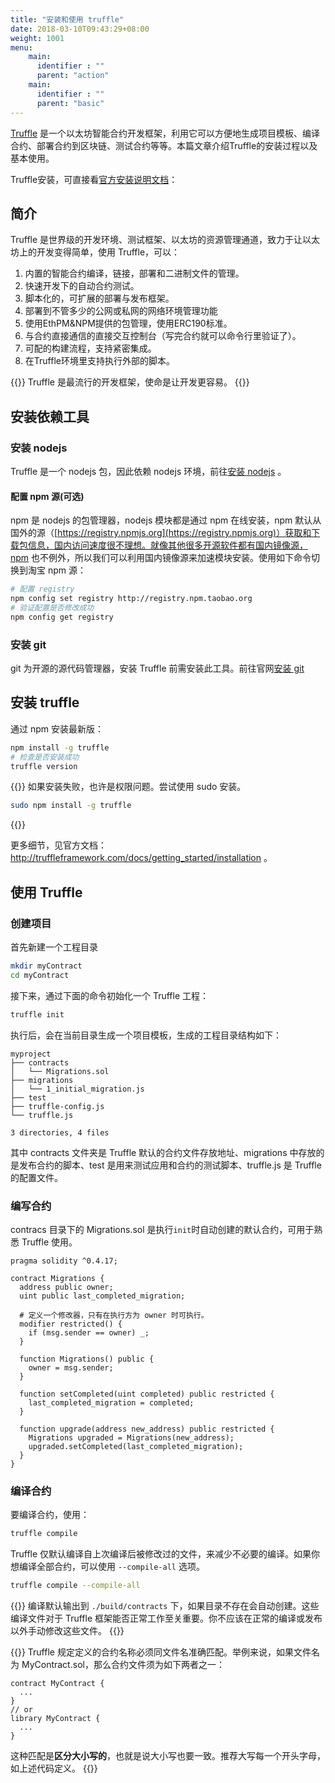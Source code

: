 ```yaml
---
title: "安装和使用 truffle"
date: 2018-03-10T09:43:29+08:00
weight: 1001
menu:
    main:
      identifier : ""
      parent: "action"
    main:
      identifier : ""
      parent: "basic"  
---
```


[Truffle](http://truffleframework.com/) 是一个以太坊智能合约开发框架，利用它可以方便地生成项目模板、编译合约、部署合约到区块链、测试合约等等。本篇文章介绍Truffle的安装过程以及基本使用。

Truffle安装，可直接看[官方安装说明文档](http://truffleframework.com/docs/getting_started/installation)：

## 简介

Truffle 是世界级的开发环境、测试框架、以太坊的资源管理通道，致力于让以太坊上的开发变得简单，使用 Truffle，可以：

1. 内置的智能合约编译，链接，部署和二进制文件的管理。
2. 快速开发下的自动合约测试。
3. 脚本化的，可扩展的部署与发布框架。
4. 部署到不管多少的公网或私网的网络环境管理功能
5. 使用EthPM&NPM提供的包管理，使用ERC190标准。
6. 与合约直接通信的直接交互控制台（写完合约就可以命令行里验证了）。
7. 可配的构建流程，支持紧密集成。
8. 在Truffle环境里支持执行外部的脚本。

{{<adm type="tip">}}
Truffle 是最流行的开发框架，使命是让开发更容易。
{{</adm>}}

## 安装依赖工具

### 安装 nodejs
Truffle 是一个 nodejs 包，因此依赖 nodejs 环境，前往[安装 nodejs](https://nodejs.org/zh-cn/download/) 。

#### 配置 npm 源(可选) 

npm 是 nodejs 的包管理器，nodejs 模块都是通过 npm 在线安装，npm 默认从国外的源（[https://registry.npmjs.org](https://registry.npmjs.org)）获取和下载包信息，国内访问速度很不理想。就像其他很多开源软件都有国内镜像源，npm 也不例外，所以我们可以利用国内镜像源来加速模块安装。使用如下命令切换到淘宝 npm 源：

```bash
# 配置 registry 
npm config set registry http://registry.npm.taobao.org
# 验证配置是否修改成功
npm config get registry
```

### 安装 git
git 为开源的源代码管理器，安装 Truffle 前需安装此工具。前往官网[安装 git](https://git-scm.com/downloads)

## 安装 truffle
通过 npm 安装最新版：
```bash 
npm install -g truffle 
# 检查是否安装成功
truffle version
```
{{<adm type="tip">}}
如果安装失败，也许是权限问题。尝试使用 sudo 安装。
```bash
sudo npm install -g truffle 
```
{{</adm>}}

更多细节，见官方文档： http://truffleframework.com/docs/getting_started/installation 。


## 使用 Truffle

### 创建项目
首先新建一个工程目录
```bash
mkdir myContract
cd myContract
```
接下来，通过下面的命令初始化一个 Truffle 工程：
```bash
truffle init
```
执行后，会在当前目录生成一个项目模板，生成的工程目录结构如下：
```text
myproject
├── contracts
│   └── Migrations.sol
├── migrations
│   └── 1_initial_migration.js
├── test
├── truffle-config.js
└── truffle.js

3 directories, 4 files
```
其中 contracts 文件夹是 Truffle 默认的合约文件存放地址、migrations 中存放的是发布合约的脚本、test 是用来测试应用和合约的测试脚本、truffle.js 是 Truffle 的配置文件。

### 编写合约
contracs 目录下的 Migrations.sol 是执行`init`时自动创建的默认合约，可用于熟悉 Truffle 使用。

```solidity
pragma solidity ^0.4.17;

contract Migrations {
  address public owner;
  uint public last_completed_migration;

  # 定义一个修改器，只有在执行方为 owner 时可执行。
  modifier restricted() {
    if (msg.sender == owner) _;
  }

  function Migrations() public {
    owner = msg.sender;
  }

  function setCompleted(uint completed) public restricted {
    last_completed_migration = completed;
  }

  function upgrade(address new_address) public restricted {
    Migrations upgraded = Migrations(new_address);
    upgraded.setCompleted(last_completed_migration);
  }
}

```

### 编译合约
要编译合约，使用：
```bash
truffle compile
```
Truffle 仅默认编译自上次编译后被修改过的文件，来减少不必要的编译。如果你想编译全部合约，可以使用 `--compile-all` 选项。
```bash
truffle compile --compile-all
```
{{<adm type="tip">}}
编译默认输出到 `./build/contracts` 下，如果目录不存在会自动创建。这些编译文件对于 Truffle 框架能否正常工作至关重要。你不应该在正常的编译或发布以外手动修改这些文件。
{{</adm>}}

{{<adm type="warning">}}
Truffle 规定定义的合约名称必须同文件名准确匹配。举例来说，如果文件名为 MyContract.sol，那么合约文件须为如下两者之一：
```solidity
contract MyContract {
  ...
}
// or
library MyContract {
  ...
}
```
这种匹配是**区分大小写的**，也就是说大小写也要一致。推荐大写每一个开头字母，如上述代码定义。
{{</adm>}}
